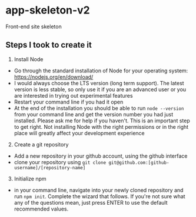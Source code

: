 # app-skeleton-v2
Front-end site skeleton

## Steps I took to create it
1) Install Node
- Go through the standard installation of Node for your operating system: https://nodejs.org/en/download/
- I would always choose the LTS version (long term support). The latest version is less stable, so only use it if you are an advanced user or you are interested in trying out experimental features
- Restart your command line if you had it open
- At the end of the installation you should be able to run `node --version` from your command line and get the version number you had just installed. Please ask me for help if you haven't. This is an important step to get right. Not installing Node with the right permissions or in the right place will greatly affect your development experience

2) Create a git repository
- Add a new repository in your github account, using the github interface
- clone your repository using ```git clone git@github.com:[github-username]/[repository-name]```

3) Initialize npm
- in your command line, navigate into your newly cloned repository and run ```npm init```. Complete the wizard that follows. If you're not sure what any of the questions mean, just press ENTER to use the default recommended values. 
